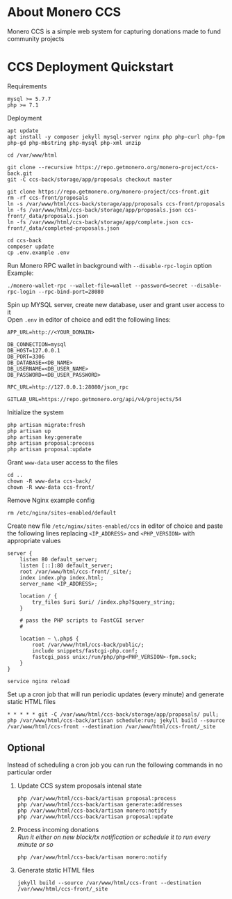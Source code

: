 
# About Monero CCS

Monero CCS is a simple web system for capturing donations made to fund community projects

# CCS Deployment Quickstart

Requirements
```
mysql >= 5.7.7
php >= 7.1
```

Deployment
```
apt update
apt install -y composer jekyll mysql-server nginx php php-curl php-fpm php-gd php-mbstring php-mysql php-xml unzip

cd /var/www/html

git clone --recursive https://repo.getmonero.org/monero-project/ccs-back.git
git -C ccs-back/storage/app/proposals checkout master

git clone https://repo.getmonero.org/monero-project/ccs-front.git
rm -rf ccs-front/proposals
ln -s /var/www/html/ccs-back/storage/app/proposals ccs-front/proposals
ln -fs /var/www/html/ccs-back/storage/app/proposals.json ccs-front/_data/proposals.json
ln -fs /var/www/html/ccs-back/storage/app/complete.json ccs-front/_data/completed-proposals.json

cd ccs-back
composer update
cp .env.example .env
```

Run Monero RPC wallet in background with `--disable-rpc-login` option
Example:
``` 
./monero-wallet-rpc --wallet-file=wallet --password=secret --disable-rpc-login --rpc-bind-port=28080
```

Spin up MYSQL server, create new database, user and grant user access to it  
Open `.env` in editor of choice and edit the following lines:
```
APP_URL=http://<YOUR_DOMAIN>

DB_CONNECTION=mysql
DB_HOST=127.0.0.1
DB_PORT=3306
DB_DATABASE=<DB_NAME>
DB_USERNAME=<DB_USER_NAME>
DB_PASSWORD=<DB_USER_PASSWORD>

RPC_URL=http://127.0.0.1:28080/json_rpc

GITLAB_URL=https://repo.getmonero.org/api/v4/projects/54
```

Initialize the system
```
php artisan migrate:fresh
php artisan up
php artisan key:generate
php artisan proposal:process
php artisan proposal:update
```

Grant `www-data` user access to the files
```
cd ..
chown -R www-data ccs-back/
chown -R www-data ccs-front/
```

Remove Nginx example config 
```
rm /etc/nginx/sites-enabled/default
```
Create new file `/etc/nginx/sites-enabled/ccs` in editor of choice and paste the following lines replacing `<IP_ADDRESS>` and `<PHP_VERSION>` with appropriate values

```
server {
    listen 80 default_server;
    listen [::]:80 default_server;
    root /var/www/html/ccs-front/_site/;
    index index.php index.html;
    server_name <IP_ADDRESS>;
    
    location / {
        try_files $uri $uri/ /index.php?$query_string;
    }
    
    # pass the PHP scripts to FastCGI server
    #
    
    location ~ \.php$ {
        root /var/www/html/ccs-back/public/;
        include snippets/fastcgi-php.conf;
        fastcgi_pass unix:/run/php/php<PHP_VERSION>-fpm.sock;
    }
}
```

```
service nginx reload
```

Set up a cron job that will run periodic updates (every minute) and generate static HTML files
```
* * * * * git -C /var/www/html/ccs-back/storage/app/proposals/ pull; php /var/www/html/ccs-back/artisan schedule:run; jekyll build --source /var/www/html/ccs-front --destination /var/www/html/ccs-front/_site
```

## Optional
Instead of scheduling a cron job you can run the following commands in no particular order
1. Update CCS system proposals intenal state
    ```
    php /var/www/html/ccs-back/artisan proposal:process
    php /var/www/html/ccs-back/artisan generate:addresses
    php /var/www/html/ccs-back/artisan monero:notify
    php /var/www/html/ccs-back/artisan proposal:update
    ```
3. Process incoming donations  
*Run it either on new block/tx notification or schedule it to run every minute or so*
    ```
    php /var/www/html/ccs-back/artisan monero:notify
    ```
2. Generate static HTML files
    ```
    jekyll build --source /var/www/html/ccs-front --destination /var/www/html/ccs-front/_site
    ```
